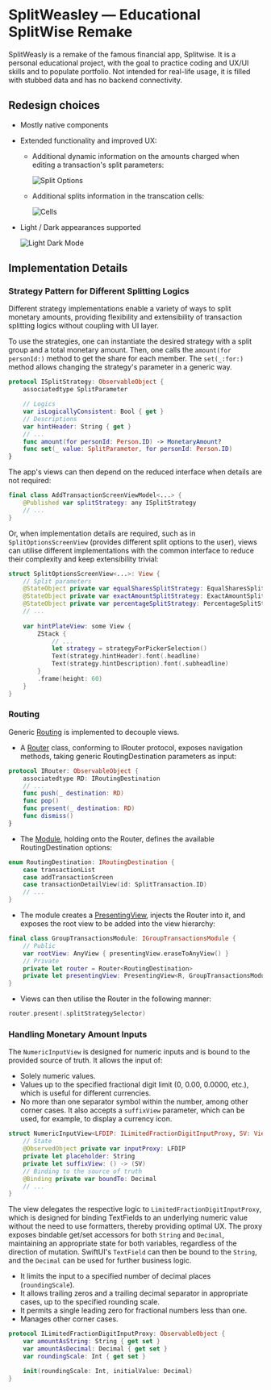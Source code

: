 # SplitWeasley — Educational SplitWise Remake

SplitWeasly is a remake of the famous financial app, Splitwise.
It is a personal educational project, with the goal to practice coding and UX/UI skills and to populate portfolio.
Not intended for real-life usage, it is filled with stubbed data and has no backend connectivity.

## Redesign choices

- Mostly native components
- Extended functionality and improved UX:

  - Additional dynamic information on the amounts charged when editing a transaction's split parameters:
  
    ![Split Options](https://github.com/myra5hik/SplitWeasley/assets/80918676/ef16838a-4426-4677-be9a-89b0b84bbbdb)
  
  - Additional splits information in the transcation cells:
  
    ![Cells](https://github.com/myra5hik/SplitWeasley/assets/80918676/275c297a-81fc-47c5-9d01-dde135a844da)
    
- Light / Dark appearances supported

    ![Light Dark Mode](https://github.com/myra5hik/SplitWeasley/assets/80918676/e501e84a-bb0e-400f-b223-72742d483ff1)

## Implementation Details

###
### Strategy Pattern for Different Splitting Logics

Different strategy implementations enable a variety of ways to split monetary amounts, providing flexibility and extensibility of transaction splitting logics without coupling with UI layer.

To use the strategies, one can instantiate the desired strategy with a split group and a total monetary amount. Then, one calls the `amount(for personId:)` method to get the share for each member. The `set(_:for:)` method allows changing the strategy's parameter in a generic way.

```swift
protocol ISplitStrategy: ObservableObject {
    associatedtype SplitParameter

    // Logics
    var isLogicallyConsistent: Bool { get }
    // Descriptions
    var hintHeader: String { get }
    // ...
    func amount(for personId: Person.ID) -> MonetaryAmount?
    func set(_ value: SplitParameter, for personId: Person.ID)
}
```

The app's views can then depend on the reduced interface when details are not required:

```swift
final class AddTransactionScreenViewModel<...> {
    @Published var splitStrategy: any ISplitStrategy
    // ...
}
```

Or, when implementation details are required, such as in `SplitOptionsScreenView` (provides different split options to the user), views can utilise different implementations with the common interface to reduce their complexity and keep extensibility trivial:

```swift
struct SplitOptionsScreenView<...>: View {
    // Split parameters
    @StateObject private var equalSharesSplitStrategy: EqualSharesSplitStrategy
    @StateObject private var exactAmountSplitStrategy: ExactAmountSplitStrategy
    @StateObject private var percentageSplitStrategy: PercentageSplitStrategy
    // ...
    
    var hintPlateView: some View {
        ZStack {
            // ...
            let strategy = strategyForPickerSelection()
            Text(strategy.hintHeader).font(.headline)
            Text(strategy.hintDescription).font(.subheadline)
        }
        .frame(height: 60)
    }
}
```

###
### Routing 

Generic [Routing](https://github.com/myra5hik/SplitWeasley/tree/main/SplitWeasley/SplitWeasley/Routing) is implemented to decouple views.

- A [Router](https://github.com/myra5hik/SplitWeasley/blob/main/SplitWeasley/SplitWeasley/Routing/Router.swift) class, conforming to IRouter protocol, exposes navigation methods, taking generic RoutingDestination parameters as input:

```swift
protocol IRouter: ObservableObject {
    associatedtype RD: IRoutingDestination
    // ...
    func push(_ destination: RD)
    func pop()
    func present(_ destination: RD)
    func dismiss()
}
```

- The [Module](https://github.com/myra5hik/SplitWeasley/blob/main/SplitWeasley/SplitWeasley/Modules/GroupTransactionsModule.swift), holding onto the Router, defines the available RoutingDestination options:

```swift
enum RoutingDestination: IRoutingDestination {
    case transactionList
    case addTransactionScreen
    case transactionDetailView(id: SplitTransaction.ID)
    // ...
}
```

- The module creates a [PresentingView](https://github.com/myra5hik/SplitWeasley/blob/main/SplitWeasley/SplitWeasley/Routing/PresentingView.swift), injects the Router into it, and exposes the root view to be added into the view hierarchy:

```swift
final class GroupTransactionsModule: IGroupTransactionsModule {
    // Public
    var rootView: AnyView { presentingView.eraseToAnyView() }
    // Private
    private let router = Router<RoutingDestination>
    private let presentingView: PresentingView<R, GroupTransactionsModule>
}
```

- Views can then utilise the Router in the following manner:

```swift
router.present(.splitStrategySelector)
```

###
### Handling Monetary Amount Inputs 

The `NumericInputView` is designed for numeric inputs and is bound to the provided source of truth. It allows the input of:
- Solely numeric values.
- Values up to the specified fractional digit limit (0, 0.00, 0.0000, etc.), which is useful for different currencies.
- No more than one separator symbol within the number, among other corner cases.
It also accepts a `suffixView` parameter, which can be used, for example, to display a currency icon.

```swift
struct NumericInputView<LFDIP: ILimitedFractionDigitInputProxy, SV: View>: View {
    // State
    @ObservedObject private var inputProxy: LFDIP
    private let placeholder: String
    private let suffixView: () -> (SV)
    // Binding to the source of truth
    @Binding private var boundTo: Decimal
    // ...
}
```

The view delegates the respective logic to `LimitedFractionDigitInputProxy`, which is designed for binding TextFields to an underlying numeric value without the need to use formatters, thereby providing optimal UX. The proxy exposes bindable get/set accessors for both `String` and `Decimal`, maintaining an appropriate state for both variables, regardless of the direction of mutation. SwiftUI's `TextField` can then be bound to the `String`, and the `Decimal` can be used for further business logic.

- It limits the input to a specified number of decimal places (`roundingScale`).
- It allows trailing zeros and a trailing decimal separator in appropriate cases, up to the specified rounding scale.
- It permits a single leading zero for fractional numbers less than one.
- Manages other corner cases.

```swift
protocol ILimitedFractionDigitInputProxy: ObservableObject {
    var amountAsString: String { get set }
    var amountAsDecimal: Decimal { get set }
    var roundingScale: Int { get set }

    init(roundingScale: Int, initialValue: Decimal)
}
```
